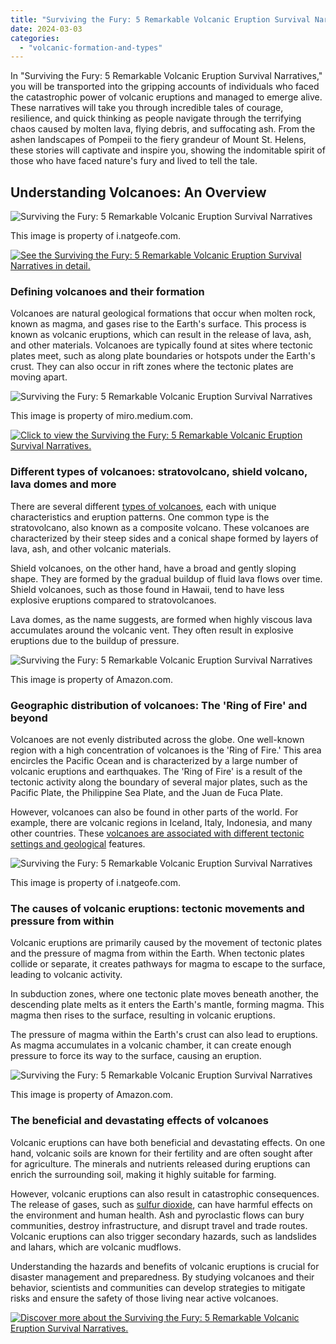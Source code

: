 ```yaml
---
title: "Surviving the Fury: 5 Remarkable Volcanic Eruption Survival Narratives"
date: 2024-03-03
categories: 
  - "volcanic-formation-and-types"
---
```


In "Surviving the Fury: 5 Remarkable Volcanic Eruption Survival Narratives," you will be transported into the gripping accounts of individuals who faced the catastrophic power of volcanic eruptions and managed to emerge alive. These narratives will take you through incredible tales of courage, resilience, and quick thinking as people navigate through the terrifying chaos caused by molten lava, flying debris, and suffocating ash. From the ashen landscapes of Pompeii to the fiery grandeur of Mount St. Helens, these stories will captivate and inspire you, showing the indomitable spirit of those who have faced nature's fury and lived to tell the tale.

## Understanding Volcanoes: An Overview

![Surviving the Fury: 5 Remarkable Volcanic Eruption Survival Narratives](images/surviving-the-fury-5-remarkable-volcanic-eruption-survival-narratives-1024x682.jpg "Surviving the Fury: 5 Remarkable Volcanic Eruption Survival Narratives")

This image is property of i.natgeofe.com.

[![See the Surviving the Fury: 5 Remarkable Volcanic Eruption Survival Narratives in detail.](images/visit-official-website-blue-grey-7-73.png "See the Surviving the Fury: 5 Remarkable Volcanic Eruption Survival Narratives in detail.")](https://www.hawaiitours.com/?ref=poolboy17 "See the Surviving the Fury: 5 Remarkable Volcanic Eruption Survival Narratives in detail.")

### Defining volcanoes and their formation

Volcanoes are natural geological formations that occur when molten rock, known as magma, and gases rise to the Earth's surface. This process is known as volcanic eruptions, which can result in the release of lava, ash, and other materials. Volcanoes are typically found at sites where tectonic plates meet, such as along plate boundaries or hotspots under the Earth's crust. They can also occur in rift zones where the tectonic plates are moving apart.

![Surviving the Fury: 5 Remarkable Volcanic Eruption Survival Narratives](images/surviving-the-fury-5-remarkable-volcanic-eruption-survival-narratives-1.jpg "Surviving the Fury: 5 Remarkable Volcanic Eruption Survival Narratives")

This image is property of miro.medium.com.

[![Click to view the Surviving the Fury: 5 Remarkable Volcanic Eruption Survival Narratives.](images/visit-official-website-amber-43.png "Click to view the Surviving the Fury: 5 Remarkable Volcanic Eruption Survival Narratives.")](https://www.hawaiitours.com/?ref=poolboy17 "Click to view the Surviving the Fury: 5 Remarkable Volcanic Eruption Survival Narratives.")

### Different types of volcanoes: stratovolcano, shield volcano, lava domes and more

There are several different [types of volcanoes](https://magmamatters.com/understanding-volcanic-formation-a-comprehensive-guide/ "Understanding Volcanic Formation: A Comprehensive Guide"), each with unique characteristics and eruption patterns. One common type is the stratovolcano, also known as a composite volcano. These volcanoes are characterized by their steep sides and a conical shape formed by layers of lava, ash, and other volcanic materials.

Shield volcanoes, on the other hand, have a broad and gently sloping shape. They are formed by the gradual buildup of fluid lava flows over time. Shield volcanoes, such as those found in Hawaii, tend to have less explosive eruptions compared to stratovolcanoes.

Lava domes, as the name suggests, are formed when highly viscous lava accumulates around the volcanic vent. They often result in explosive eruptions due to the buildup of pressure.

![Surviving the Fury: 5 Remarkable Volcanic Eruption Survival Narratives](images/surviving-the-fury-5-remarkable-volcanic-eruption-survival-narratives-2.jpg "Surviving the Fury: 5 Remarkable Volcanic Eruption Survival Narratives")

This image is property of Amazon.com.

### Geographic distribution of volcanoes: The 'Ring of Fire' and beyond

Volcanoes are not evenly distributed across the globe. One well-known region with a high concentration of volcanoes is the 'Ring of Fire.' This area encircles the Pacific Ocean and is characterized by a large number of volcanic eruptions and earthquakes. The 'Ring of Fire' is a result of the tectonic activity along the boundary of several major plates, such as the Pacific Plate, the Philippine Sea Plate, and the Juan de Fuca Plate.

However, volcanoes can also be found in other parts of the world. For example, there are volcanic regions in Iceland, Italy, Indonesia, and many other countries. These [volcanoes are associated with different tectonic settings and geological](https://magmamatters.com/geothermal-energy-and-its-volcanic-origins/ "Geothermal Energy and Its Volcanic Origins") features.

![Surviving the Fury: 5 Remarkable Volcanic Eruption Survival Narratives](images/surviving-the-fury-5-remarkable-volcanic-eruption-survival-narratives-3-1024x576.jpg "Surviving the Fury: 5 Remarkable Volcanic Eruption Survival Narratives")

This image is property of i.natgeofe.com.

### The causes of volcanic eruptions: tectonic movements and pressure from within

Volcanic eruptions are primarily caused by the movement of tectonic plates and the pressure of magma from within the Earth. When tectonic plates collide or separate, it creates pathways for magma to escape to the surface, leading to volcanic activity.

In subduction zones, where one tectonic plate moves beneath another, the descending plate melts as it enters the Earth's mantle, forming magma. This magma then rises to the surface, resulting in volcanic eruptions.

The pressure of magma within the Earth's crust can also lead to eruptions. As magma accumulates in a volcanic chamber, it can create enough pressure to force its way to the surface, causing an eruption.

![Surviving the Fury: 5 Remarkable Volcanic Eruption Survival Narratives](images/surviving-the-fury-5-remarkable-volcanic-eruption-survival-narratives-4.jpg "Surviving the Fury: 5 Remarkable Volcanic Eruption Survival Narratives")

This image is property of Amazon.com.

### The beneficial and devastating effects of volcanoes

Volcanic eruptions can have both beneficial and devastating effects. On one hand, volcanic soils are known for their fertility and are often sought after for agriculture. The minerals and nutrients released during eruptions can enrich the surrounding soil, making it highly suitable for farming.

However, volcanic eruptions can also result in catastrophic consequences. The release of gases, such as [sulfur dioxide](https://magmamatters.com/the-art-and-science-of-volcano-monitoring/ "The Art and Science of Volcano Monitoring"), can have harmful effects on the environment and human health. Ash and pyroclastic flows can bury communities, destroy infrastructure, and disrupt travel and trade routes. Volcanic eruptions can also trigger secondary hazards, such as landslides and lahars, which are volcanic mudflows.

Understanding the hazards and benefits of volcanic eruptions is crucial for disaster management and preparedness. By studying volcanoes and their behavior, scientists and communities can develop strategies to mitigate risks and ensure the safety of those living near active volcanoes.

[![Discover more about the Surviving the Fury: 5 Remarkable Volcanic Eruption Survival Narratives.](images/visit-official-website-light-pink-6.png "Discover more about the Surviving the Fury: 5 Remarkable Volcanic Eruption Survival Narratives.")](https://www.hawaiitours.com/?ref=poolboy17 "Discover more about the Surviving the Fury: 5 Remarkable Volcanic Eruption Survival Narratives.")
